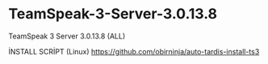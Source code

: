 # TeamSpeak-3-Server-3.0.13.8
TeamSpeak 3 Server 3.0.13.8 (ALL)

İNSTALL SCRİPT (Linux)
https://github.com/obirninja/auto-tardis-install-ts3
